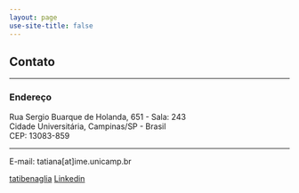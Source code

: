 ```yaml
---
layout: page
use-site-title: false
---
```


## <i class="fa fa-envelope"></i> Contato

----
### Endereço

Rua Sergio Buarque de Holanda, 651 - Sala: 243 <br />
Cidade Universitária, Campinas/SP - Brasil <br />
CEP: 13083-859

----

<i class="fa fa-at"></i> E-mail: tatiana[at]ime.unicamp.br

<i class="fa fa-github"></i> [tatibenaglia](https://github.com/tatibenaglia)  <i class="fa fa-linkedin"></i> [Linkedin](https://www.linkedin.com/in/tatiana-benaglia-6231291/)
